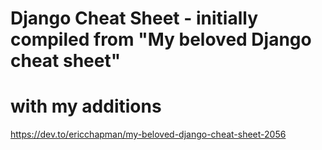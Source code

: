 # Django Cheat Sheet - initially compiled from "My beloved Django cheat sheet"
# with my additions

https://dev.to/ericchapman/my-beloved-django-cheat-sheet-2056


